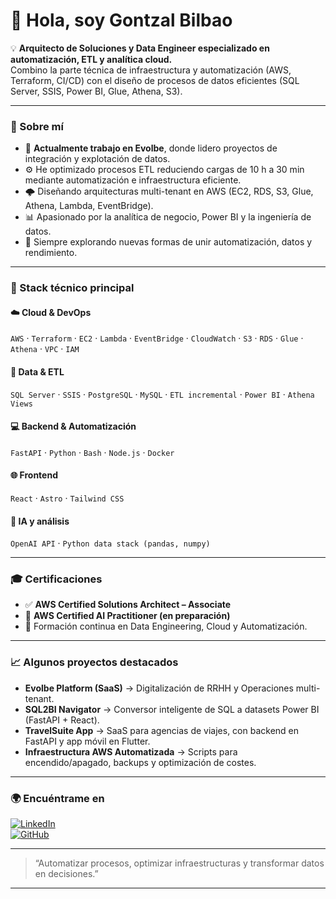# 👋 Hola, soy Gontzal Bilbao  

💡 **Arquitecto de Soluciones y Data Engineer especializado en automatización, ETL y analítica cloud.**  
Combino la parte técnica de infraestructura y automatización (AWS, Terraform, CI/CD) con el diseño de procesos de datos eficientes (SQL Server, SSIS, Power BI, Glue, Athena, S3).

---

### 🚀 Sobre mí  
- 🧠 **Actualmente trabajo en Evolbe**, donde lidero proyectos de integración y explotación de datos.  
- ⚙️ He optimizado procesos ETL reduciendo cargas de 10 h a 30 min mediante automatización e infraestructura eficiente.  
- 🌩️ Diseñando arquitecturas multi-tenant en AWS (EC2, RDS, S3, Glue, Athena, Lambda, EventBridge).  
- 📊 Apasionado por la analítica de negocio, Power BI y la ingeniería de datos.  
- 💬 Siempre explorando nuevas formas de unir automatización, datos y rendimiento.  

---

### 🧰 Stack técnico principal  
#### ☁️ Cloud & DevOps  
`AWS` · `Terraform` · `EC2` · `Lambda` · `EventBridge` · `CloudWatch` · `S3` · `RDS` · `Glue` · `Athena` · `VPC` · `IAM`  
#### 🧪 Data & ETL  
`SQL Server` · `SSIS` · `PostgreSQL` · `MySQL` · `ETL incremental` · `Power BI` · `Athena Views`  
#### 💻 Backend & Automatización  
`FastAPI` · `Python` · `Bash` · `Node.js` · `Docker`  
#### 🌐 Frontend  
`React` · `Astro` · `Tailwind CSS`  
#### 🧠 IA y análisis  
`OpenAI API` · `Python data stack (pandas, numpy)`  

---

### 🎓 Certificaciones  
- ✅ **AWS Certified Solutions Architect – Associate**  
- 🎯 **AWS Certified AI Practitioner (en preparación)**  
- 🧩 Formación continua en Data Engineering, Cloud y Automatización.  

---

### 📈 Algunos proyectos destacados  
- **Evolbe Platform (SaaS)** → Digitalización de RRHH y Operaciones multi-tenant.  
- **SQL2BI Navigator** → Conversor inteligente de SQL a datasets Power BI (FastAPI + React).  
- **TravelSuite App** → SaaS para agencias de viajes, con backend en FastAPI y app móvil en Flutter.  
- **Infraestructura AWS Automatizada** → Scripts para encendido/apagado, backups y optimización de costes.  

---

### 🌍 Encuéntrame en
[![LinkedIn](https://img.shields.io/badge/LinkedIn-Gontzal%20Bilbao-blue?style=flat&logo=linkedin)](https://www.linkedin.com/in/gontzalbilbao/)  
[![GitHub](https://img.shields.io/badge/GitHub-gontzalbbilbao-black?style=flat&logo=github)](https://github.com/gontzalbbilbao)

---

> “Automatizar procesos, optimizar infraestructuras y transformar datos en decisiones.”

---
